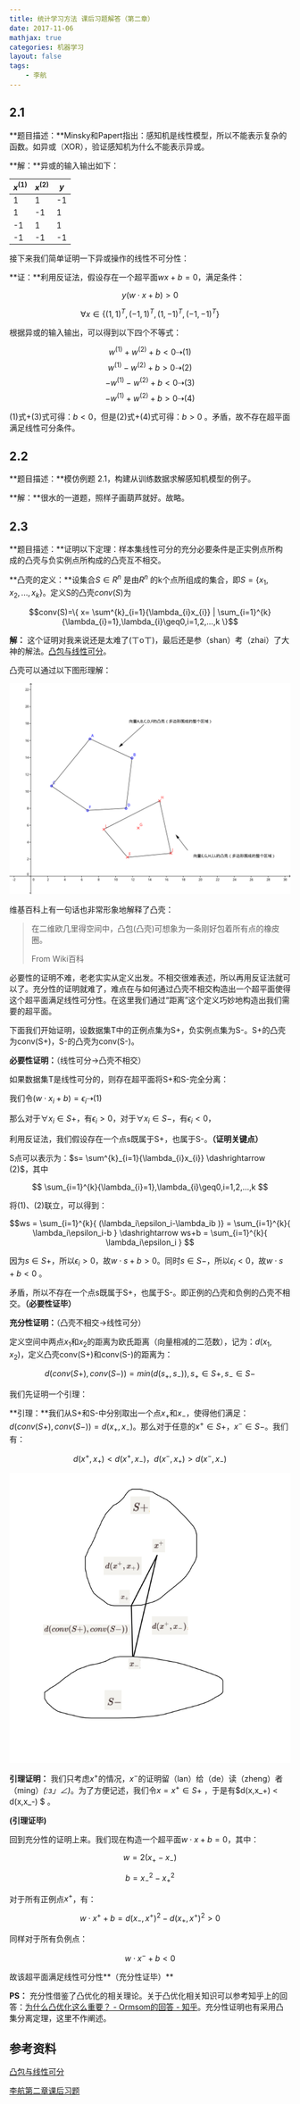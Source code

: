 ```yaml
---
title: 统计学习方法 课后习题解答（第二章）
date: 2017-11-06
mathjax: true
categories: 机器学习
layout: false
tags:
	- 李航
---
```


## 2.1

**题目描述：**Minsky和Papert指出：感知机是线性模型，所以不能表示复杂的函数。如异或（XOR），验证感知机为什么不能表示异或。

**解：**异或的输入输出如下：

| $x^{(1)}$ | $x^{(2)}$ | $y$  |
| --------- | --------- | ---- |
| 1         | 1         | -1   |
| 1         | -1        | 1    |
| -1        | 1         | 1    |
| -1        | -1        | -1   |

接下来我们简单证明一下异或操作的线性不可分性：

**证：**利用反证法，假设存在一个超平面$wx+b=0$，满足条件：

$$ y(w\cdot x+b)>0$$

$$\forall x\in{\{(1,1)^{T},(-1,1)^{T},(1,-1)^{T},(-1,-1)^{T}\}}$$

根据异或的输入输出，可以得到以下四个不等式：

$$w^{(1)}+w^{(2)}+b < 0 \dashrightarrow(1)$$
$$w^{(1)}-w^{(2)}+b > 0\dashrightarrow(2)$$
$$-w^{(1)}-w^{(2)}+b < 0 \dashrightarrow(3)$$
$$-w^{(1)}+w^{(2)}+b > 0\dashrightarrow(4)$$

(1)式+(3)式可得：$b<0$，但是(2)式+(4)式可得：$b>0$ 。矛盾，故不存在超平面满足线性可分条件。

## 2.2

**题目描述：**模仿例题 2.1，构建从训练数据求解感知机模型的例子。

**解：**很水的一道题，照样子画葫芦就好。故略。

## 2.3

**题目描述：**证明以下定理：样本集线性可分的充分必要条件是正实例点所构成的凸壳与负实例点所构成的凸壳互不相交。

**凸壳的定义：**设集合$S \in R^{n}$ 是由$R^{n}$ 的k个点所组成的集合，即$S = \{x_{1},x_{2},...,x_{k}\}$。定义S的凸壳$conv(S)$为

$$conv(S)=\{ x= \sum^{k}_{i=1}{\lambda_{i}x_{i}}  | \sum_{i=1}^{k}{\lambda_{i}=1},\lambda_{i}\geq0,i=1,2,...,k     \}$$

**解：** 这个证明对我来说还是太难了(ㄒoㄒ)，最后还是参（shan）考（zhai）了大神的解法。[凸包与线性可分](http://blog.csdn.net/y954877035/article/details/52210734)。

凸壳可以通过以下图形理解：

![](lh-solution-chap-2/lh2.png)

维基百科上有一句话也非常形象地解释了凸壳：

> 在二维欧几里得空间中，凸包(凸壳)可想象为一条刚好包着所有点的橡皮圈。
>
> From Wiki百科

必要性的证明不难，老老实实从定义出发。不相交很难表述，所以再用反证法就可以了。充分性的证明就难了，难点在与如何通过凸壳不相交构造出一个超平面使得这个超平面满足线性可分性。在这里我们通过“距离”这个定义巧妙地构造出我们需要的超平面。

下面我们开始证明，设数据集T中的正例点集为S+，负实例点集为S-。S+的凸壳为conv(S+)，S-的凸壳为conv(S-)。

**必要性证明：**（线性可分->凸壳不相交）

如果数据集T是线性可分的，则存在超平面将S+和S-完全分离：

我们令$(w\cdot x_i+b)=\epsilon_i \dashrightarrow (1)$ 

那么对于$\forall x_i \in S+$，有$\epsilon_i > 0$，对于$\forall x_i \in S-$，有$\epsilon_i <  0$，

利用反证法，我们假设存在一个点s既属于S+，也属于S-。**（证明关键点）**

S点可以表示为：$s= \sum^{k}_{i=1}{\lambda_{i}x_{i}} \dashrightarrow (2)$，其中 

$$ \sum_{i=1}^{k}{\lambda_{i}=1},\lambda_{i}\geq0,i=1,2,...,k $$

将(1)、(2)联立，可以得到：

$$ws = \sum_{i=1}^{k}{ (\lambda_i\epsilon_i-\lambda_ib )} = \sum_{i=1}^{k}{ \lambda_i\epsilon_i-b }  \dashrightarrow  ws+b =  \sum_{i=1}^{k}{ \lambda_i\epsilon_i } $$

因为$s \in S+$，所以$\epsilon_i>0$，故$w \cdot s+b>0$。同时$s \in S-$，所以$\epsilon_i<0$，故$w\cdot s+b<0$ 。

矛盾，所以不存在一个点s既属于S+，也属于S-。即正例的凸壳和负例的凸壳不相交。**（必要性证毕）**

**充分性证明：**（凸壳不相交->线性可分）

定义空间中两点$x_1$和$x_2$的距离为欧氏距离（向量相减的二范数），记为：$d(x_1,x_2)$，定义凸壳conv(S+)和conv(S-)的距离为：

$$d(conv(S+),conv(S-))=min(d(s_+,s_-)) ,s_+ \in S+,s_- \in S-$$

我们先证明一个引理：

**引理：**我们从S+和S-中分别取出一个点$x_+$和$x_-$，使得他们满足：$d(conv(S+),conv(S-)) = d(x_+,x_-)$。那么对于任意的$x^+ \in S+$，$x^- \in S-$。我们有：

$$d(x^+,x_+) < d(x^+,x_-) ，d(x^-,x_+) > d(x^-,x_-)$$

![引理的几何图解](./lh-solution-chap-2/yl.png)

**引理证明：** 我们只考虑$x^+$的情况，$x^-$的证明留（lan）给（de）读（zheng）者（ming）_(:з」∠)_。为了方便记述，我们令$x=x^+ \in S+$ ，于是有$d(x,x_+) < d(x,x_-) $ 。

**(引理证毕)**

回到充分性的证明上来。我们现在构造一个超平面$w\cdot x+b=0$，其中：

$$w=2(x_+-x_-)$$

$$b=x^2_--x^2_+$$

对于所有正例点$x^+$，有：

$$w\cdot x^+ +b = d(x_-,x^+)^2-d(x_+,x^+)^2>0$$

同样对于所有负例点：

$$w\cdot x^-+b <0$$

故该超平面满足线性可分性**（充分性证毕）**

**PS：** 充分性借鉴了凸优化的相关理论。关于凸优化相关知识可以参考知乎上的回答：[为什么凸优化这么重要？ - Ormsom的回答 - 知乎](https://www.zhihu.com/question/24641575/answer/164397294)。充分性证明也有采用凸集分离定理，这里不作阐述。


## 参考资料

[凸包与线性可分](http://blog.csdn.net/y954877035/article/details/52210734)

[李航第二章课后习题](http://blog.csdn.net/xiaoxiao_wen/article/details/54097835)

